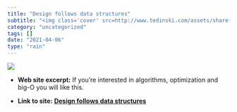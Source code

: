 ```yaml
---
title: "Design follows data structures"
subtitle: "<img class='cover' src=http://www.tedinski.com/assets/share-image.jpg>"
category: "uncategorized"
tags: []
date: "2021-04-06"
type: "rain"
---
```

<img class="cover" src=http://www.tedinski.com/assets/share-image.jpg>



* **Web site excerpt:** If you’re interested in algorithms, optimization and big-O you will like this.

* **Link to site:** **[Design follows data structures](https://www.tedinski.com/2019/01/29/data-structures-are-fundamental.html)**
